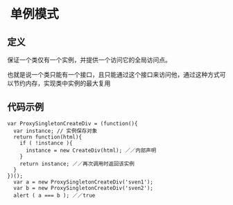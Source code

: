 #  单例模式
## 定义
保证一个类仅有一个实例，并提供一个访问它的全局访问点。

也就是说一个类只能有一个接口，且只能通过这个接口来访问他，通过这种方式可以节约内存，实现类中实例的最大复用

## 代码示例
```
var ProxySingletonCreateDiv = (function(){
  var instance; // 实例保存对象
  return function(html){
    if ( !instance ){
      instance = new CreateDiv(html); ／／内部声明
    }
    return instance; ／／再次调用时返回该实例
  }
})();
  var a = new ProxySingletonCreateDiv('sven1');
  var b = new ProxySingletonCreateDiv('sven2');
  alert ( a === b ); ／／true
```
